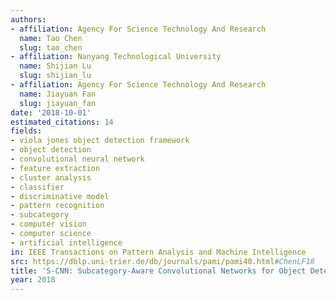 ```yaml
---
authors:
- affiliation: Agency For Science Technology And Research
  name: Tao Chen
  slug: tao_chen
- affiliation: Nanyang Technological University
  name: Shijian Lu
  slug: shijian_lu
- affiliation: Agency For Science Technology And Research
  name: Jiayuan Fan
  slug: jiayuan_fan
date: '2018-10-01'
estimated_citations: 14
fields:
- viola jones object detection framework
- object detection
- convolutional neural network
- feature extraction
- cluster analysis
- classifier
- discriminative model
- pattern recognition
- subcategory
- computer vision
- computer science
- artificial intelligence
in: IEEE Transactions on Pattern Analysis and Machine Intelligence
src: https://dblp.uni-trier.de/db/journals/pami/pami40.html#ChenLF18
title: 'S-CNN: Subcategory-Aware Convolutional Networks for Object Detection'
year: 2018
---
```

